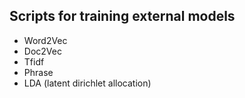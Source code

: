 ## Scripts for training external models

* Word2Vec
* Doc2Vec
* Tfidf
* Phrase 
* LDA (latent dirichlet allocation)